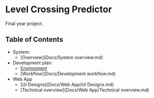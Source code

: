 # Level Crossing Predictor
Final year project.


## Table of Contents
* System:
	* [Overview](Docs/System overview.md)
* Development plan:
	* [Environment](Docs/enviroment.md)
	* [Workflow](Docs/Development workflow.md)
* Web App
	* [UI Designs](Docs/Web App/UI Designs.md)
	* [Technical overview](Docs/Web App/Technical overview.md)